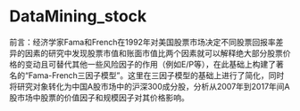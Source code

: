 # DataMining_stock

前言：经济学家Fama和French在1992年对美国股票市场决定不同股票回报率差异的因素的研究中发现股票市值和账面市值比两个因素就可以解释绝大部分股票价格的变动且可替代其他一些风险因子的作用（例如E/P等），在此基础上构建了著名的“Fama-French三因子模型”。这里在三因子模型的基础上进行了简化，同时将研究对象转化为中国A股市场中的沪深300成分股，分析从2007年到2017年间A股市场中股票的价值因子和规模因子对其价格影响。
